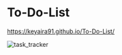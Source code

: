 # To-Do-List
https://keyaira91.github.io/To-Do-List/

![task_tracker](https://user-images.githubusercontent.com/55303243/166391180-146337e2-b537-4f53-8ad5-c0d8a40ebb56.png)
